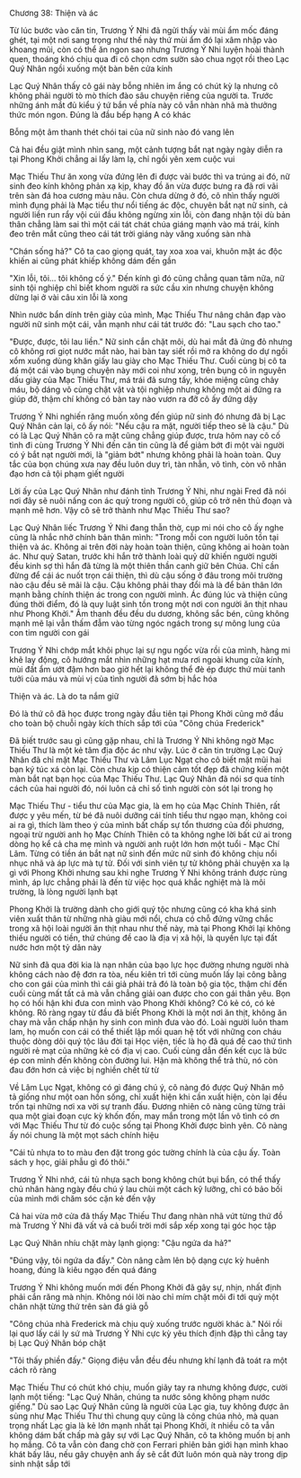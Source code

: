 




Chương 38: Thiện và ác

Từ lúc bước vào căn tin, Trương Ý Nhi đã ngửi thấy vài mùi ẩm mốc đáng ghét, tại một nơi sang trọng như thế này thứ mùi ẩm đó lại xâm nhập vào khoang mũi, còn có thể ăn ngon sao nhưng Trương Ý Nhi luyện hoài thành quen, thoáng khó chịu qua đi cô chọn cơm sườn sào chua ngọt rồi theo Lạc Quý Nhân ngồi xuống một bàn bên cửa kính

Lạc Quý Nhân thấy cô gái này bỗng nhiên im ắng có chút kỳ lạ nhưng cô không phải người tò mò thích đào sâu chuyện riêng của người ta. Trước những ánh mắt đủ kiểu ý tứ bắn về phía này cô vẫn nhàn nhã mà thưởng thức món ngon. Đúng là đầu bếp hạng A có khác

Bỗng một âm thanh thét chói tai của nữ sinh nào đó vang lên

Cả hai đều giật mình nhìn sang, một cảnh tượng bắt nạt ngày ngày diễn ra tại Phong Khởi chẳng ai lấy làm lạ, chỉ ngồi yên xem cuộc vui

Mạc Thiếu Thư ăn xong vừa đứng lên đi được vài bước thì va trúng ai đó, nữ sinh đeo kính không phản xạ kịp, khay đồ ăn vừa được bưng ra đã rơi vãi trên sàn đá hoa cương màu nâu. Còn chưa dừng ở đó, cô nhìn thấy người mình đụng phải là Mạc tiểu thư nổi tiếng ác độc, chuyên bắt nạt nữ sinh, cả người liền run rẩy vội cúi đầu không ngừng xin lỗi, còn đang nhận tội dù bản thân chẳng làm sai thì một cái tát chát chúa giáng mạnh vào má trái, kính đeo trên mắt cũng theo cái tát trời giáng này văng xuống sàn nhà

"Chán sống hả?" Cô ta cao giọng quát, tay xoa xoa vai, khuôn mặt ác độc khiến ai cũng phát khiếp không dám đến gần


"Xin lỗi, tôi... tôi không cố ý." Đến kính gì đó cũng chẳng quan tâm nữa, nữ sinh tội nghiệp chỉ biết khom người ra sức cầu xin nhưng chuyện không dừng lại ở vài câu xin lỗi là xong

Nhìn nước bẩn dính trên giày của mình, Mạc Thiếu Thư nâng chân đạp vào người nữ sinh một cái, vẫn mạnh như cái tát trước đó: "Lau sạch cho tao."

"Được, được, tôi lau liền." Nữ sinh cắn chặt môi, dù hai mắt đã ửng đỏ nhưng cô không rơi giọt nước mắt nào, hai bàn tay siết rồi mở ra không do dự ngồi xổm xuống dùng khăn giấy lau giày cho Mạc Thiếu Thư. Cuối cùng bị cô ta đá một cái vào bụng chuyện này mới coi như xong, trên bụng cô in nguyên dấu giày của Mạc Thiếu Thư, má trái đã sưng tấy, khóe miệng cũng chảy máu, bộ dáng vô cùng chật vật và tội nghiệp nhưng không một ai đứng ra giúp đỡ, thậm chí không có bàn tay nào vươn ra đỡ cô ấy đứng dậy

Trương Ý Nhi nghiến răng muốn xông đến giúp nữ sinh đó nhưng đã bị Lạc Quý Nhân cản lại, cô ấy nói: "Nếu cậu ra mặt, người tiếp theo sẽ là cậu." Dù có là Lạc Quý Nhân cô ra mặt cũng chẳng giúp được, trưa hôm nay cô cố tình đi cùng Trương Ý Nhi đến căn tin cũng là để giảm bớt đi một vài người có ý bắt nạt người mới, là "giảm bớt" nhưng không phải là hoàn toàn. Quy tắc của bọn chúng xưa nay đều luôn duy trì, tàn nhẫn, vô tình, còn vô nhân đạo hơn cả tội phạm giết người

Lời ấy của Lạc Quý Nhân như đánh tỉnh Trương Ý Nhi, như ngài Fred đã nói nơi đây sẽ nuôi nấng con ác quỷ trong người cô, giúp cô trở nên thủ đoạn và mạnh mẽ hơn. Vậy cô sẽ trở thành như Mạc Thiếu Thư sao?

Lạc Quý Nhân liếc Trương Ý Nhi đang thẫn thờ, cụp mi nói cho cô ấy nghe cũng là nhắc nhở chính bản thân mình: "Trong mỗi con người luôn tồn tại thiện và ác. Không ai trên đời này hoàn toàn thiện, cũng không ai hoàn toàn ác. Như quỷ Satan, trước khi hắn trở thành loài quỷ dữ khiến người người đều kinh sợ thì hắn đã từng là một thiên thần canh giữ bên Chúa. Chỉ cần đừng để cái ác nuốt trọn cái thiện, thì dù cậu sống ở đâu trong môi trường nào cậu đều sẽ mãi là cậu. Cậu không phải thay đổi mà là để bản thân lớn mạnh bằng chính thiện ác trong con người mình. Ác đúng lúc và thiện cũng đúng thời điểm, đó là quy luật sinh tồn trong một nơi con người ăn thịt nhau như Phong Khởi." Âm thanh đều đều du dương, không sắc bén, cũng không mạnh mẽ lại vẫn thấm đẫm vào từng ngóc ngách trong sự mông lung của con tim người con gái

Trương Ý Nhi chớp mắt khôi phục lại sự ngu ngốc vừa rồi của mình, hàng mi khẽ lay động, cô hướng mắt nhìn những hạt mưa rơi ngoài khung cửa kính, mùi đất ẩm ướt đậm hơn bao giờ hết lại không thể đè ép được thứ mùi tanh tưởi của máu và mùi vị của tình người đã sớm bị hắc hóa

Thiện và ác. Là do ta nắm giữ

Đó là thứ cô đã học được trong ngày đầu tiên tại Phong Khởi cũng mở đầu cho toàn bộ chuỗi ngày kích thích sắp tới của "Công chúa Frederick"


Đã biết trước sau gì cũng gặp nhau, chỉ là Trương Ý Nhi không ngờ Mạc Thiếu Thư là một kẻ tâm địa độc ác như vậy. Lúc ở căn tin trường Lạc Quý Nhân đã chỉ mặt Mạc Thiếu Thư và Lâm Lục Ngạt cho cô biết mặt mũi hai bạn ký túc xá còn lại. Còn chưa kịp có thiện cảm tốt đẹp đã chứng kiến một màn bắt nạt bạn học của Mạc Thiếu Thư. Lạc Quý Nhân đã nói sơ qua tính cách của hai người đó, nói luôn cả chỉ số tình người còn sót lại trong họ

Mạc Thiếu Thư - tiểu thư của Mạc gia, là em họ của Mạc Chính Thiên, rất được y yêu mến, từ bé đã nuôi dưỡng cái tính tiểu thư ngạo mạn, không coi ai ra gì, thích làm theo ý của mình bất chấp sự tổn thương của đối phương, ngoại trừ người anh họ Mạc Chính Thiên cô ta không nghe lời bất cứ ai trong dòng họ kể cả cha mẹ mình và người anh ruột lớn hơn một tuổi - Mạc Chí Lâm. Từng có tiền án bắt nạt nữ sinh đến mức nữ sinh đó không chịu nổi nhục nhã và áp lực mà tự tử. Đối với sinh viên tự tử không phải chuyện xa lạ gì với Phong Khởi nhưng sau khi nghe Trương Ý Nhi không tránh được rùng mình, áp lực chẳng phải là đến từ việc học quá khắc nghiệt mà là môi trường, là lòng người lạnh bạt

Phong Khởi là trường dành cho giới quý tộc nhưng cũng có kha khá sinh viên xuất thân từ những nhà giàu mới nổi, chưa có chỗ đứng vững chắc trong xã hội loài người ăn thịt nhau như thế này, mà tại Phong Khởi lại không thiếu người có tiền, thứ chúng đề cao là địa vị xã hội, là quyền lực tại đất nước hơn một tỷ dân này

Nữ sinh đã qua đời kia là nạn nhân của bạo lực học đường nhưng người nhà không cách nào đệ đơn ra tòa, nếu kiên trì tới cùng muốn lấy lại công bằng cho con gái của mình thì cái giả phải trả đó là toàn bộ gia tộc, thậm chí đến cuối cùng mất tất cả mà vẫn chẳng giải oan được cho con gái thân yêu. Bọn họ có hối hận khi đưa con mình vào Phong Khởi không? Có kẻ có, có kẻ không. Rõ ràng ngay từ đầu đã biết Phong Khởi là một nơi ăn thịt, không ăn chay mà vẫn chấp nhận hy sinh con mình đưa vào đó. Loài người luôn tham lam, họ muốn con cái có thể thiết lập mối quan hệ tốt với những con cháu thuộc dòng dõi quý tộc lâu đời tại Học viện, tiếc là họ đã quá đề cao thứ tình người rẻ mạt của những kẻ có địa vị cao. Cuối cùng dẫn đến kết cục là bức ép con mình đến không còn đường lui. Hận mà không thể trả thù, nó còn đau đớn hơn cả việc bị nghiền chết từ từ

Về Lâm Lục Ngạt, không có gì đáng chú ý, cô nàng đó được Quý Nhân mô tả giống như một oan hồn sống, chỉ xuất hiện khi cần xuất hiện, còn lại đều trốn tại những nơi xa vời sự tranh đấu. Đương nhiên cô nàng cũng từng trải qua một giai đoạn cực kỳ khốn đốn, may mắn trong một lần vô tình có ơn với Mạc Thiếu Thư từ đó cuộc sống tại Phong Khởi được bình yên. Cô nàng ấy nói chung là một mọt sách chính hiệu

"Cái tủ nhựa to to màu đen đặt trong góc tường chính là của cậu ấy. Toàn sách y học, giải phẫu gì đó thôi."

Trương Ý Nhi nhớ, cái tủ nhựa sạch bong không chút bụi bẩn, có thể thấy chủ nhân hàng ngày đều chú ý lau chùi một cách kỹ lưỡng, chỉ có bảo bối của mình mới chăm sóc cặn kẻ đến vậy

Cả hai vừa mở cửa đã thấy Mạc Thiếu Thư đang nhàn nhã vứt từng thứ đồ mà Trương Ý Nhi đã vất vả cả buổi trời mới sắp xếp xong tại góc học tập


Lạc Quý Nhân nhíu chặt mày lạnh giọng: "Cậu ngứa da hả?"

"Đúng vậy, tôi ngứa da đấy." Còn nâng cằm lên bộ dạng cực kỳ huênh hoang, đúng là kiêu ngạo đến quá đáng

Trương Ý Nhi không muốn mới đến Phong Khởi đã gây sự, nhịn, nhất định phải cắn răng mà nhịn. Không nói lời nào chỉ mím chặt môi đi tới quỳ một chân nhặt từng thứ trên sàn đá giả gỗ

"Công chúa nhà Frederick mà chịu quỳ xuống trước người khác à." Nói rồi lại quơ lấy cái ly sứ mà Trương Ý Nhi cực kỳ yêu thích định đập thì cẳng tay bị Lạc Quý Nhân bóp chặt

"Tôi thấy phiền đấy." Giọng điệu vẫn đều đều nhưng khí lạnh đã toát ra một cách rõ ràng

Mạc Thiếu Thư có chút khó chịu, muốn giãy tay ra nhưng không được, cười lạnh một tiếng: "Lạc Quý Nhân, chúng ta nước sông không phạm nước giếng." Dù sao Lạc Quý Nhân cũng là người của Lạc gia, tuy không được ân sủng như Mạc Thiếu Thư thì chung quy cũng là công chúa nhỏ, mà quan trọng nhất Lạc gia là kẻ lớn mạnh nhất tại Phong Khởi, ít nhiều cô ta vẫn không dám bất chấp mà gây sự với Lạc Quý Nhân, cô ta không muốn bị anh họ mắng. Cô ta vẫn còn đang chờ con Ferrari phiên bản giới hạn mình khao khát bấy lâu, nếu gây chuyện anh ấy sẽ cắt đứt luôn món quà này trong dịp sinh nhật sắp tới




